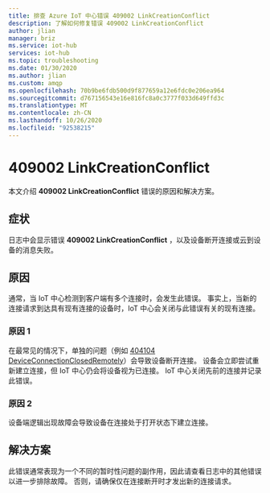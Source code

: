 ```yaml
---
title: 排查 Azure IoT 中心错误 409002 LinkCreationConflict
description: 了解如何修复错误 409002 LinkCreationConflict
author: jlian
manager: briz
ms.service: iot-hub
services: iot-hub
ms.topic: troubleshooting
ms.date: 01/30/2020
ms.author: jlian
ms.custom: amqp
ms.openlocfilehash: 70b9be6fdb500d9f877659a12e6fdc0e206ea964
ms.sourcegitcommit: d767156543e16e816fc8a0c3777f033d649ffd3c
ms.translationtype: MT
ms.contentlocale: zh-CN
ms.lasthandoff: 10/26/2020
ms.locfileid: "92538215"
---
```

# <a name="409002-linkcreationconflict"></a>409002 LinkCreationConflict

本文介绍 **409002 LinkCreationConflict** 错误的原因和解决方案。

## <a name="symptoms"></a>症状

日志中会显示错误 **409002 LinkCreationConflict** ，以及设备断开连接或云到设备的消息失败。

<!-- When using AMQP? -->

## <a name="cause"></a>原因

通常，当 IoT 中心检测到客户端有多个连接时，会发生此错误。 事实上，当新的连接请求到达具有现有连接的设备时，IoT 中心会关闭与此错误有关的现有连接。

### <a name="cause-1"></a>原因 1

在最常见的情况下，单独的问题（例如 [404104 DeviceConnectionClosedRemotely](iot-hub-troubleshoot-error-404104-deviceconnectionclosedremotely.md)）会导致设备断开连接。 设备会立即尝试重新建立连接，但 IoT 中心仍会将设备视为已连接。 IoT 中心关闭先前的连接并记录此错误。

### <a name="cause-2"></a>原因 2

设备端逻辑出现故障会导致设备在连接处于打开状态下建立连接。

## <a name="solution"></a>解决方案

此错误通常表现为一个不同的暂时性问题的副作用，因此请查看日志中的其他错误以进一步排除故障。 否则，请确保仅在连接断开时才发出新的连接请求。
